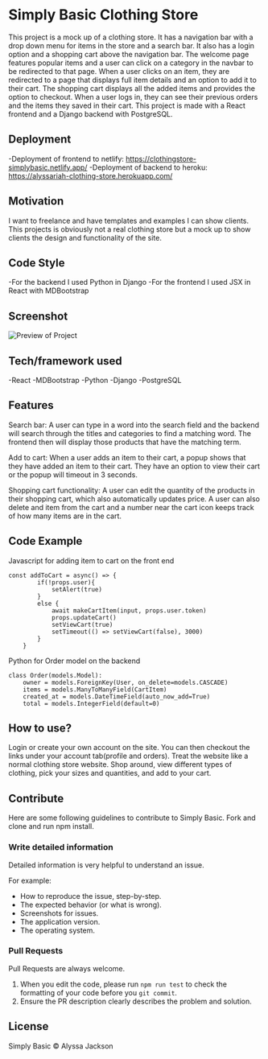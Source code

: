 # Simply Basic Clothing Store
This project is a mock up of a clothing store. It has a navigation bar with a drop down menu for items in the store and a search bar. It also has a login option and a shopping cart above the navigation bar. The welcome page features popular items and a user can click on a category in the navbar to be redirected to that page. When a user clicks on an item, they are redirected to a page that displays full item details and an option to add it to their cart. The shopping cart displays all the added items and provides the option to checkout. When a user logs in, they can see their previous orders and the items they saved in their cart. This project is made with a React frontend and a Django backend with PostgreSQL.

## Deployment
-Deployment of frontend to netlify: https://clothingstore-simplybasic.netlify.app/
-Deployment of backend to heroku: https://alyssariah-clothing-store.herokuapp.com/

## Motivation
I want to freelance and have templates and examples I can show clients. This projects is obviously not a real clothing store but a mock up to show clients the design and functionality of the site. 

## Code Style
-For the backend I used Python in Django
-For the frontend I used JSX in React with MDBootstrap 

## Screenshot
![Preview of Project](Screenshot.png "Preview of Project")

## Tech/framework used
-React
-MDBootstrap
-Python
-Django
-PostgreSQL


## Features
Search bar:  A user can type in a word into the search field and the backend will search through the titles and categories to find a matching word. The frontend then will display those products that have the matching term.

Add to cart: When a user adds an item to their cart, a popup shows that they have added an item to their cart. They have an option to view their cart or the popup will timeout in 3 seconds.

Shopping cart functionality: A user can edit the quantity of the products in their shopping cart, which also automatically updates price. A user can also delete and item from the cart and a number near the cart icon keeps track of how many items are in the cart.

## Code Example 
Javascript for adding item to cart on the front end
```
const addToCart = async() => {
        if(!props.user){
            setAlert(true)
        }
        else {
            await makeCartItem(input, props.user.token)
            props.updateCart()
            setViewCart(true)
            setTimeout(() => setViewCart(false), 3000)
        }
    }
```
Python for Order model on the backend

```
class Order(models.Model):
    owner = models.ForeignKey(User, on_delete=models.CASCADE)
    items = models.ManyToManyField(CartItem)
    created_at = models.DateTimeField(auto_now_add=True)
    total = models.IntegerField(default=0)
```

## How to use?
Login or create your own account on the site. You can then checkout the links under your account tab(profile and orders).
Treat the website like a normal clothing store website. Shop around, view different types of clothing, pick your sizes and quantities, and add to your cart. 

## Contribute 
Here are some following guidelines to contribute to Simply Basic. Fork and clone and run npm install. 

### Write detailed information
Detailed information is very helpful to understand an issue.

For example:
* How to reproduce the issue, step-by-step.
* The expected behavior (or what is wrong).
* Screenshots for issues.
* The application version.
* The operating system.


### Pull Requests
Pull Requests are always welcome. 

1. When you edit the code, please run `npm run test` to check the formatting of your code before you `git commit`.
2. Ensure the PR description clearly describes the problem and solution.


## License

Simply Basic © Alyssa Jackson

